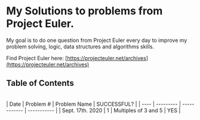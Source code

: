 # **My Solutions to problems from Project Euler.**

My goal is to do one question from Project Euler every day to improve my problem solving, logic, data structures and algorithms skills.

Find Project Euler here: [https://projecteuler.net/archives](https://projecteuler.net/archives)

## **Table of Contents**
<br>
| Date | Problem # | Problem Name | SUCCESSFUL? |
| ---- | --------- | ------------ | ----------- |
| Sept. 17th. 2020 | 1 | Multiples of 3 and 5 | YES |